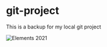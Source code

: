 # git-project
This is a backup for my local git project


![Elements 2021](https://github.com/ThatguyDiP/git-project/assets/13784199/41a3a45f-a7a3-4b50-a256-a3997bc1c070)

